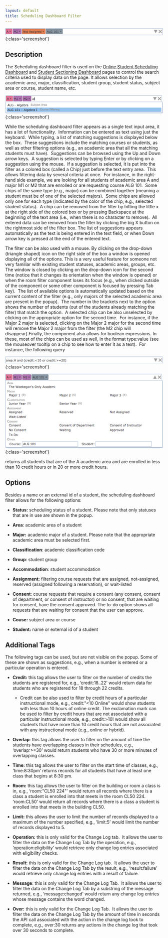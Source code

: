 ```yaml
---
layout: default
title: Scheduling Dashboard Filter
---
```




![Scheduling Dashboard Filter](images/scheduling-dashboard-filter-1.png){:class='screenshot'}

## Description

The Scheduling dashboard filter is used on the [Online Student Scheduling Dashboard](online-student-scheduling-dashboard) and [Student Sectioning Dashboard](student-sectioning-dashboard) pages to control the search criteria used to display data on the page. It allows selection by the academic area, major, classification, student group, student status, subject area or course, student name, etc.


![Scheduling Dashboard Filter](images/scheduling-dashboard-filter-2.png){:class='screenshot'}

While the scheduling dashboard filter appears as a single text input area, it has a lot of functionality.  Information can be entered as text using just the keyboard.  While typing, a list of matching suggestions is displayed below the box.  These suggestions include the matching courses or students, as well as other filtering options (e.g., an academic area that all the matching students must have).  Suggestions can be browsed using the Up and Down arrow keys.  A suggestion is selected by typing Enter or by clicking on a suggestion using the mouse.  If a suggestion is selected, it is put into the filter as a colored box (called a Chip) just before the text entry area.  This allows filtering data by several criteria at once.  For instance, in the right-hand side example, we are looking for all students of academic area A and major M1 or M2 that are enrolled or are requesting course ALG 101.  Some chips of the same type (e.g., major) can be combined together (meaning a student must be of one of the selected majors).  Some chips are allowed only one for each type (indicated by the color of the chip, e.g., selected student status).  A chip can be removed from the filter by hitting the little x at the right side of the colored box or by pressing Backspace at the beginning of the text area (i.e., when there is no character to remove).  All entered data can be removed from the filter by clicking the big X button on the rightmost side of the filter box. The list of suggestions appears automatically as the text is being entered in the text field, or when Down arrow key is pressed at the end of the entered text.

The filter can be also used with a mouse. By clicking on the drop-down (triangle shaped) icon on the right side of the box a window is opened displaying all of the options. This is a very useful feature for someone not very familiar with existing student statuses, academic areas, groups, etc.  The window is closed by clicking on the drop-down icon for the second time (notice that it changes its orientation when the window is opened) or when the room filter component loses its focus (e.g., when clicked outside of the component or some other component is focused by pressing Tab key).  The list of available options is automatically updated based on the current content of the filter (e.g., only majors of the selected academic area are present in the popup).  The number in the brackets next to the option shows the number of students (out of the students already matching the filter) that match the option.  A selected chip can be also unselected by clicking on the appropriate option for the second time.  For instance, if the Major 2 major is selected, clicking on the Major 2 major for the second time will remove the Major 2 major from the filter (the M2 chip will disappear).Finally, the component also allows for boolean expressions. In these, most of the chips can be used as well, in the format type:value (see the mouseover tooltip on a chip to see how to enter it as a text).  For instance, the following query


![Scheduling Dashboard Filter](images/scheduling-dashboard-filter-3.png){:class='screenshot'}


![Scheduling Dashboard Filter](images/scheduling-dashboard-filter-4.png){:class='screenshot'}

returns all students that are of the A academic area and are enrolled in less than 10 credit hours or in 20 or more credit hours.

## Options

Besides a name or an external id of a student, the scheduling dashboard filter allows for the following options:

* **Status:** scheduling status of a student. Please note that only statuses that are in use are shown in the popup.

* **Area**: academic area of a student

* **Major:** academic major of a student. Please note that the appropriate academic area must be selected first.

* **Classification**: academic classification code

* **Group**: student group

* **Accommodation**: student accommodation

* **Assignment:** filtering course requests that are assigned, not-assigned, reserved (assigned following a reservation), or wait-listed

* **Consent**: course requests that require a consent (any consent, consent of department, or consent of instructor) or no consent, that are waiting for consent, have the consent approved. The to-do option shows all requests that are waiting for consent that the user can approve.

* **Couse:** subject area or course

* **Student:** name or external id of a student

## Additional Tags

The following tags can be used, but are not visible on the popup. Some of these are shown as suggestions, e.g., when a number is entered or a particular operation is entered.

* **Credit:** this tag allows the user to filter on the number of credits the students are registered for, e.g., ‘credit:18..22’ would return data for students who are registered for 18 through 22 credits.
	* Credit can be also used to filter by credit hours of a particular instructional mode, e.g., credit:"<10 Online" would show students with less than 10 hours of online credit. The exclamation mark can be used to filter by credit hours that are not associated with a particular instructional mode, e.g., credit:>10! would show all students that have more than 10 credit hours that are not associated with any instructional mode (e.g., online or hybrid).

* **Overlap**: this tag allows the user to filter on the amount of time the students have overlapping classes in their schedules, e.g., ‘overlap:>=30’ would return students who have 30 or more minutes of overlapping classes.

* **Time:** this tag allows the user to filter on the start time of classes, e.g., ‘time:8:30pm’ returns records for all students that have at least one class that begins at 8:30 pm.

* **Room:** this tag allows the user to filter on the building or room a class is in, e.g., ‘room:"CL50 224"’ would return all records where there is a class a student is enrolled into that meets in the room CL50 224.  ‘room:CL50’ would return all records where there is a class a student is enrolled into that meets in the building CL50.

* **Limit:** this allows the user to limit the number of records displayed to a maximum of the number specified, e.g., ’limit:5’ would limit the number of records displayed to 5.

* **Operation:** this is only valid for the Change Log tab.  It allows the user to filter the data on the Change Log Tab by the operation, e.g., ‘operation:eligibility’ would retrieve only change log entries associated with eligibility checks.

* **Result:** this is only valid for the Change Log tab.  It allows the user to filter the data on the Change Log Tab by the result, e.g., ‘result:failure’ would retrieve only change log entries with a result of failure.

* **Message**: this is only valid for the Change Log Tab.  It allows the user to filter the data on the Change Log Tab by a substring of the message returned, e.g., ‘message:changed’ would return any change log entries whose message contains the word changed.

* **Over:** this is only valid for the Change Log Tab.  It allows the user to filter the data on the Change Log Tab by the amount of time in seconds the API call associated with the action in the change log took to complete, e.g., over:30 returns any actions in the change log that took over 30 seconds to complete.
